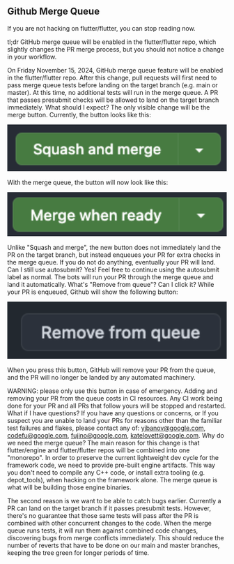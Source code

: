 ## Github Merge Queue

If you are not hacking on flutter/flutter, you can stop reading now.

tl;dr GitHub merge queue will be enabled in the flutter/flutter repo, which slightly changes the PR merge process, but you should not notice a change in your workflow.

On Friday November 15, 2024, GitHub merge queue feature will be enabled in the flutter/flutter repo. After this change, pull requests will first need to pass merge queue tests before landing on the target branch (e.g. main or master). At this time, no additional tests will run in the merge queue. A PR that passes presubmit checks will be allowed to land on the target branch immediately.
What should I expect?
The only visible change will be the merge button. Currently, the button looks like this:

![Squash and merge button](https://github.com/flutter/assets-for-api-docs/blob/main/assets/wiki/squash_merge.png)

With the merge queue, the button will now look like this:

![Merge when ready button](https://github.com/flutter/assets-for-api-docs/blob/main/assets/wiki/merge_ready.png)


Unlike "Squash and merge", the new button does not immediately land the PR on the target branch, but instead enqueues your PR for extra checks in the merge queue. If you do not do anything, eventually your PR will land.
Can I still use autosubmit?
Yes! Feel free to continue using the autosubmit label as normal. The bots will run your PR through the merge queue and land it automatically.
What's "Remove from queue"? Can I click it?
While your PR is enqueued, Github will show the following button:

![Remove from queue button](https://github.com/flutter/assets-for-api-docs/blob/main/assets/wiki/remove_queue.png)

When you press this button, GitHub will remove your PR from the queue, and the PR will no longer be landed by any automated machinery.

WARNING: please only use this button in case of emergency. Adding and removing your PR from the queue costs in CI resources. Any CI work being done for your PR and all PRs that follow yours will be stopped and restarted.
What if I have questions?
If you have any questions or concerns, or If you suspect you are unable to land your PRs for reasons other than the familiar test failures and flakes, please contact any of: yjbanov@google.com, codefu@google.com, fujino@google.com, katelovett@google.com.
Why do we need the merge queue?
The main reason for this change is that flutter/engine and flutter/flutter repos will be combined into one "monorepo". In order to preserve the current lightweight dev cycle for the framework code, we need to provide pre-built engine artifacts. This way you don't need to compile any C++ code, or install extra tooling (e.g. depot_tools), when hacking on the framework alone. The merge queue is what will be building those engine binaries.

The second reason is we want to be able to catch bugs earlier. Currently a PR can land on the target branch if it passes presubmit tests. However, there's no guarantee that those same tests will pass after the PR is combined with other concurrent changes to the code. When the merge queue runs tests, it will run them against combined code changes, discovering bugs from merge conflicts immediately. This should reduce the number of reverts that have to be done on our main and master branches, keeping the tree green for longer periods of time.
